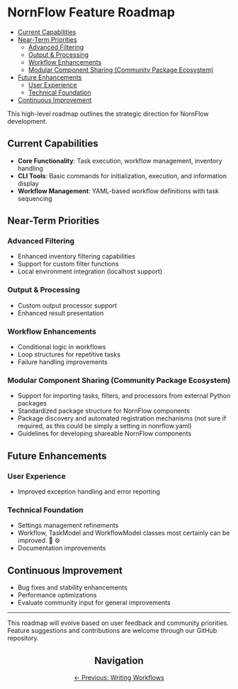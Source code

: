 # NornFlow Feature Roadmap

- [Current Capabilities](#current-capabilities)
- [Near-Term Priorities](#near-term-priorities)
  - [Advanced Filtering](#advanced-filtering)
  - [Output & Processing](#output--processing)
  - [Workflow Enhancements](#workflow-enhancements)
  - [Modular Component Sharing (Community Package Ecosystem)](#modular-component-sharing-community-package-ecosystem)
- [Future Enhancements](#future-enhancements)
  - [User Experience](#user-experience)
  - [Technical Foundation](#technical-foundation)
- [Continuous Improvement](#continuous-improvement)

This high-level roadmap outlines the strategic direction for NornFlow development.

## Current Capabilities

- **Core Functionality**: Task execution, workflow management, inventory handling
- **CLI Tools**: Basic commands for initialization, execution, and information display
- **Workflow Management**: YAML-based workflow definitions with task sequencing

## Near-Term Priorities

### Advanced Filtering
- Enhanced inventory filtering capabilities
- Support for custom filter functions
- Local environment integration (localhost support)

### Output & Processing
- Custom output processor support
- Enhanced result presentation

### Workflow Enhancements
- Conditional logic in workflows
- Loop structures for repetitive tasks
- Failure handling improvements

### Modular Component Sharing (Community Package Ecosystem)
- Support for importing tasks, filters, and processors from external Python packages
- Standardized package structure for NornFlow components
- Package discovery and automated registration mechanisms (not sure if required, as this could be simply a setting in nonrflow.yaml)
- Guidelines for developing shareable NornFlow components

## Future Enhancements

### User Experience
- Improved exception handling and error reporting

### Technical Foundation
- Settings management refinements
- Workflow, TaskModel and WorkflowModel classes most certainly can be improved. 🧠 ⚙️
- Documentation improvements

## Continuous Improvement

- Bug fixes and stability enhancements
- Performance optimizations
- Evaluate community input for general improvements

---

This roadmap will evolve based on user feedback and community priorities. Feature suggestions and contributions are welcome through our GitHub repository.


<div align="center">
  
## Navigation

<a href="./how_to_write_workflows.md">← Previous: Writing Workflows</a>

</div>